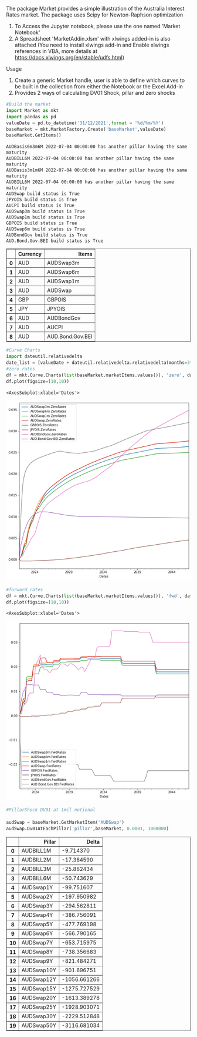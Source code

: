 The package Market provides a simple illustration of the Australia Interest Rates market. The package uses Scipy for Newton-Raphson optimization
1. To Access the Jupyter notebook, please use the one named 'Market Notebook'
2. A Spreadsheet 'MarketAddin.xlsm' with xlwings added-in is also attached (You need to install xlwings add-in and Enable xlwings references in VBA, more details at https://docs.xlwings.org/en/stable/udfs.html)

Usage
1. Create a generic Market handle, user is able to define which curves to be built in the collection
from either the Notebook or the Excel Add-in
2. Provides 2 ways of calculating DV01 Shock, pillar and zero shocks



```python
#Build the market
import Market as mkt
import pandas as pd
valueDate = pd.to_datetime('31/12/2021',format = '%d/%m/%Y')
baseMarket = mkt.MarketFactory.Create('baseMarket',valueDate)
baseMarket.GetItems()
```

    AUDBasis6m3m6M 2022-07-04 00:00:00 has another pillar having the same maturity
    AUDBILL6M 2022-07-04 00:00:00 has another pillar having the same maturity
    AUDBasis3m1m6M 2022-07-04 00:00:00 has another pillar having the same maturity
    AUDBILL6M 2022-07-04 00:00:00 has another pillar having the same maturity
    AUDSwap build status is True
    JPYOIS build status is True
    AUCPI build status is True
    AUDSwap3m build status is True
    AUDSwap1m build status is True
    GBPOIS build status is True
    AUDSwap6m build status is True
    AUDBondGov build status is True
    AUD.Bond.Gov.BEI build status is True
    




<div>
<style scoped>
    .dataframe tbody tr th:only-of-type {
        vertical-align: middle;
    }

    .dataframe tbody tr th {
        vertical-align: top;
    }

    .dataframe thead th {
        text-align: right;
    }
</style>
<table border="1" class="dataframe">
  <thead>
    <tr style="text-align: right;">
      <th></th>
      <th>Currency</th>
      <th>Items</th>
    </tr>
  </thead>
  <tbody>
    <tr>
      <th>0</th>
      <td>AUD</td>
      <td>AUDSwap3m</td>
    </tr>
    <tr>
      <th>1</th>
      <td>AUD</td>
      <td>AUDSwap6m</td>
    </tr>
    <tr>
      <th>2</th>
      <td>AUD</td>
      <td>AUDSwap1m</td>
    </tr>
    <tr>
      <th>3</th>
      <td>AUD</td>
      <td>AUDSwap</td>
    </tr>
    <tr>
      <th>4</th>
      <td>GBP</td>
      <td>GBPOIS</td>
    </tr>
    <tr>
      <th>5</th>
      <td>JPY</td>
      <td>JPYOIS</td>
    </tr>
    <tr>
      <th>6</th>
      <td>AUD</td>
      <td>AUDBondGov</td>
    </tr>
    <tr>
      <th>7</th>
      <td>AUD</td>
      <td>AUCPI</td>
    </tr>
    <tr>
      <th>8</th>
      <td>AUD</td>
      <td>AUD.Bond.Gov.BEI</td>
    </tr>
  </tbody>
</table>
</div>




```python
#Curve Charts
import dateutil.relativedelta 
date_list = [valueDate + dateutil.relativedelta.relativedelta(months=3*x) for x in range(100)] 
#zero rates
df = mkt.Curve.Charts(list(baseMarket.marketItems.values()), 'zero', date_list,'3m')
df.plot(figsize=(10,10))
```




    <AxesSubplot:xlabel='Dates'>




    
![png](output_2_1.png)
    



```python
#forward rates
df = mkt.Curve.Charts(list(baseMarket.marketItems.values()), 'fwd', date_list,'3m')
df.plot(figsize=(10,10))
```




    <AxesSubplot:xlabel='Dates'>




    
![png](output_3_1.png)
    



```python
#PillarShock DV01 at 1mil notional

audSwap = baseMarket.GetMarketItem('AUDSwap') 
audSwap.Dv01AtEachPillar('pillar',baseMarket, 0.0001, 1000000) 
```




<div>
<style scoped>
    .dataframe tbody tr th:only-of-type {
        vertical-align: middle;
    }

    .dataframe tbody tr th {
        vertical-align: top;
    }

    .dataframe thead th {
        text-align: right;
    }
</style>
<table border="1" class="dataframe">
  <thead>
    <tr style="text-align: right;">
      <th></th>
      <th>Pillar</th>
      <th>Delta</th>
    </tr>
  </thead>
  <tbody>
    <tr>
      <th>0</th>
      <td>AUDBILL1M</td>
      <td>-9.714370</td>
    </tr>
    <tr>
      <th>1</th>
      <td>AUDBILL2M</td>
      <td>-17.384590</td>
    </tr>
    <tr>
      <th>2</th>
      <td>AUDBILL3M</td>
      <td>-25.862434</td>
    </tr>
    <tr>
      <th>3</th>
      <td>AUDBILL6M</td>
      <td>-50.743629</td>
    </tr>
    <tr>
      <th>4</th>
      <td>AUDSwap1Y</td>
      <td>-99.751607</td>
    </tr>
    <tr>
      <th>5</th>
      <td>AUDSwap2Y</td>
      <td>-197.950982</td>
    </tr>
    <tr>
      <th>6</th>
      <td>AUDSwap3Y</td>
      <td>-294.562811</td>
    </tr>
    <tr>
      <th>7</th>
      <td>AUDSwap4Y</td>
      <td>-386.756091</td>
    </tr>
    <tr>
      <th>8</th>
      <td>AUDSwap5Y</td>
      <td>-477.769198</td>
    </tr>
    <tr>
      <th>9</th>
      <td>AUDSwap6Y</td>
      <td>-566.790165</td>
    </tr>
    <tr>
      <th>10</th>
      <td>AUDSwap7Y</td>
      <td>-653.715975</td>
    </tr>
    <tr>
      <th>11</th>
      <td>AUDSwap8Y</td>
      <td>-738.356683</td>
    </tr>
    <tr>
      <th>12</th>
      <td>AUDSwap9Y</td>
      <td>-821.484271</td>
    </tr>
    <tr>
      <th>13</th>
      <td>AUDSwap10Y</td>
      <td>-901.696751</td>
    </tr>
    <tr>
      <th>14</th>
      <td>AUDSwap12Y</td>
      <td>-1056.661266</td>
    </tr>
    <tr>
      <th>15</th>
      <td>AUDSwap15Y</td>
      <td>-1275.727529</td>
    </tr>
    <tr>
      <th>16</th>
      <td>AUDSwap20Y</td>
      <td>-1613.389278</td>
    </tr>
    <tr>
      <th>17</th>
      <td>AUDSwap25Y</td>
      <td>-1928.903071</td>
    </tr>
    <tr>
      <th>18</th>
      <td>AUDSwap30Y</td>
      <td>-2229.512848</td>
    </tr>
    <tr>
      <th>19</th>
      <td>AUDSwap50Y</td>
      <td>-3116.681034</td>
    </tr>
  </tbody>
</table>
</div>


